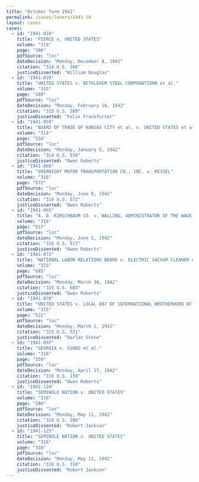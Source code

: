 ```yaml
---
title: "October Term 1941"
permalink: /cases/loners/1941-10
layout: cases
cases:
  - id: "1941-019"
    title: "PIERCE v. UNITED STATES"
    volume: "314"
    page: "306"
    pdfSource: "loc"
    dateDecision: "Monday, December 8, 1941"
    citation: "314 U.S. 306"
    justiceDissented: "William Douglas"
  - id: "1941-039"
    title: "UNITED STATES v. BETHLEHEM STEEL CORPORATIONN et al."
    volume: "315"
    page: "289"
    pdfSource: "loc"
    dateDecision: "Monday, February 16, 1942"
    citation: "315 U.S. 289"
    justiceDissented: "Felix Frankfurter"
  - id: "1941-059"
    title: "BOARD OF TRADE OF KANSAS CITY et al. v. UNITED STATES et al."
    volume: "314"
    page: "534"
    pdfSource: "loc"
    dateDecision: "Monday, January 5, 1942"
    citation: "314 U.S. 534"
    justiceDissented: "Owen Roberts"
  - id: "1941-060"
    title: "OVERNIGHT MOTOR TRANSPORTATION CO., INC. v. MISSEL"
    volume: "316"
    page: "572"
    pdfSource: "loc"
    dateDecision: "Monday, June 8, 1942"
    citation: "316 U.S. 572"
    justiceDissented: "Owen Roberts"
  - id: "1941-065"
    title: "A. B. KIRSCHBAUM CO. v. WALLING, ADMINISTRATOR OF THE WAGE & HOUR DIVISION, U.S. DEPARTMENT OF LABOR"
    volume: "316"
    page: "517"
    pdfSource: "loc"
    dateDecision: "Monday, June 1, 1942"
    citation: "316 U.S. 517"
    justiceDissented: "Owen Roberts"
  - id: "1941-072"
    title: "NATIONAL LABOR RELATIONS BOARD v. ELECTRIC VACUUM CLEANER CO., INC., et al."
    volume: "315"
    page: "685"
    pdfSource: "loc"
    dateDecision: "Monday, March 30, 1942"
    citation: "315 U.S. 685"
    justiceDissented: "Owen Roberts"
  - id: "1941-078"
    title: "UNITED STATES v. LOCAL 807 OF INTERNATIONAL BROTHERHOOD OF TEAMSTERS, CHAUFFEURS, STABLEMEN & HELPERS OF AMERICA et al."
    volume: "315"
    page: "521"
    pdfSource: "loc"
    dateDecision: "Monday, March 2, 1942"
    citation: "315 U.S. 521"
    justiceDissented: "Harlan Stone"
  - id: "1941-097"
    title: "GEORGIA v. EVANS et al."
    volume: "316"
    page: "159"
    pdfSource: "loc"
    dateDecision: "Monday, April 27, 1942"
    citation: "316 U.S. 159"
    justiceDissented: "Owen Roberts"
  - id: "1941-124"
    title: "SEMINOLE NATION v. UNITED STATES"
    volume: "316"
    page: "286"
    pdfSource: "loc"
    dateDecision: "Monday, May 11, 1942"
    citation: "316 U.S. 286"
    justiceDissented: "Robert Jackson"
  - id: "1941-125"
    title: "SEMINOLE NATION v. UNITED STATES"
    volume: "316"
    page: "310"
    pdfSource: "loc"
    dateDecision: "Monday, May 11, 1942"
    citation: "316 U.S. 310"
    justiceDissented: "Robert Jackson"
---
```


